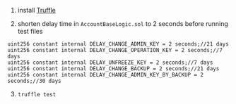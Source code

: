 
1. install [Truffle](https://github.com/trufflesuite/truffle)

2. shorten delay time in `AccountBaseLogic.sol` to 2 seconds before running test files
```
uint256 constant internal DELAY_CHANGE_ADMIN_KEY = 2 seconds;//21 days
uint256 constant internal DELAY_CHANGE_OPERATION_KEY = 2 seconds;//7 days
uint256 constant internal DELAY_UNFREEZE_KEY = 2 seconds;//7 days
uint256 constant internal DELAY_CHANGE_BACKUP = 2 seconds;//21 days
uint256 constant internal DELAY_CHANGE_ADMIN_KEY_BY_BACKUP = 2 seconds;//30 days
```

3. `truffle test`